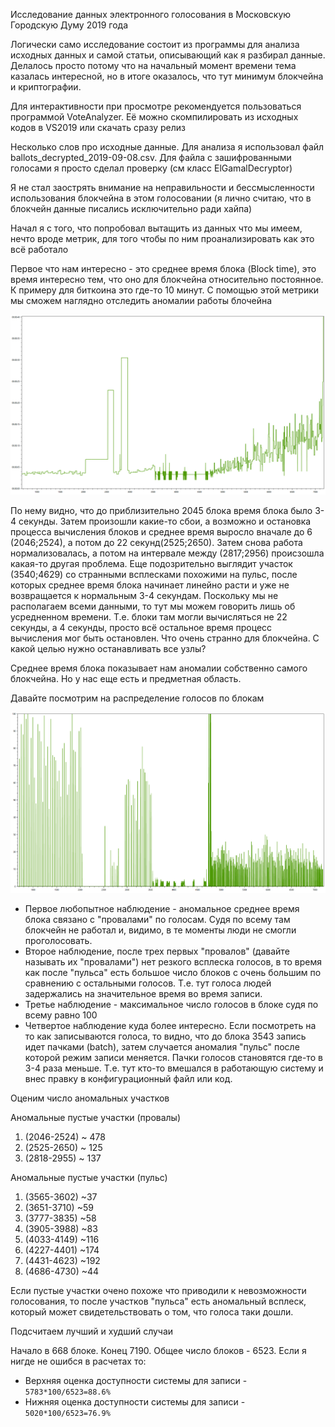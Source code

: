 Исследование данных электронного голосования в Московскую Городскую Думу 2019 года

Логически само исследование состоит из программы для анализа исходных данных и самой статьи, описывающий как я разбирал данные.
Делалось просто потому что на начальный момент времени тема казалась интересной, но в итоге оказалось, что тут минимум блокчейна и криптографии.

Для интерактивности при просмотре рекомендуется пользоваться программой VoteAnalyzer. Её можно скомпилировать из исходных кодов в VS2019 или скачать сразу релиз

Несколько слов про исходные данные.
Для анализа я использовал файл ballots_decrypted_2019-09-08.csv. Для файла с зашифрованными голосами я просто сделал проверку (см класс ElGamalDecryptor)

Я не стал заострять внимание на неправильности и бессмысленности использования блокчейна в этом голосовании (я лично считаю, что в блокчейн данные писались исключительно ради хайпа)

Начал я с того, что попробовал вытащить из данных что мы имеем, нечто вроде метрик, для того чтобы по ним проанализировать как это всё работало

Первое что нам интересно - это среднее время блока (Block time), это время интересно тем, что оно для блокчейна относительно постоянное. К примеру для биткоина это где-то 10 минут. С помощью этой метрики мы сможем наглядно отследить аномалии работы блочейна

![block time](https://github.com/AlexeiScherbakov/Voting2019/raw/master/doc/graph_block_time.png)

По нему видно, что до приблизительно 2045 блока время блока было 3-4 секунды. Затем произошли какие-то сбои, а возможно и остановка процесса вычисления блоков и среднее время выросло вначале до 6 (2046;2524), а потом до 22 секунд(2525;2650). Затем снова работа нормализовалась, а потом на интервале между (2817;2956) происзошла какая-то другая проблема. Еще подозрительно выглядит участок (3540;4629) со странными всплесками похожими на пульс, после которых среднее время блока начинает линейно расти и уже не возвращается к нормальным 3-4 секундам.
Поскольку мы не располагаем всеми данными, то тут мы можем говорить лишь об усредненном времени. Т.е. блоки там могли вычисляться не 22 секунды, а 4 секунды, просто всё остальное время процесс вычисления мог быть остановлен. Что очень странно для блокчейна. С какой целью нужно останавливать все узлы?

Среднее время блока показывает нам аномалии собственно самого блокчейна. Но у нас еще есть и предметная область.

Давайте посмотрим на распределение голосов по блокам

![votes per block](https://github.com/AlexeiScherbakov/Voting2019/raw/master/doc/graph_votes_per_block.png)

* Первое любопытное наблюдение - аномальное среднее время блока связано с "провалами" по голосам. Судя по всему там блокчейн не работал и, видимо, в те моменты люди не смогли проголосовать.
* Второе наблюдение, после трех первых "провалов" (давайте называть их "провалами") нет резкого всплеска голосов, в то время как после "пульса" есть большое число блоков с очень большим по сравнению с остальными голосов. Т.е. тут голоса людей задержались на значительное время во время записи.
* Третье наблюдение - максимальное число голосов в блоке судя по всему равно 100
* Четвертое наблюдение куда более интересно. Если посмотреть на то как записываются голоса, то видно, что до блока 3543 запись идет пачками (batch), затем случается аномалия "пульс" после которой режим записи меняется. Пачки голосов становятся где-то в 3-4 раза меньше. Т.е. тут кто-то вмешался в работающую систему и внес правку в конфигурационный файл или код.

Оценим число аномальных участков

Аномальные пустые участки (провалы)
1. (2046-2524) ~ 478
2. (2525-2650) ~ 125
3. (2818-2955) ~ 137

Аномальные пустые участки (пульс)
1. (3565-3602) ~37
2. (3651-3710) ~59
3. (3777-3835) ~58
4. (3905-3988) ~83
5. (4033-4149) ~116
6. (4227-4401) ~174
7. (4431-4623) ~192
8. (4686-4730) ~44

Если пустые участки очено похоже что приводили к невозможности голосования, то после участков "пульса" есть аномальный всплеск, который может свидетельствовать о том, что голоса таки дошли.

Подсчитаем лучший и худший случаи

Начало в 668 блоке. Конец 7190. Общее число блоков - 6523. Если я нигде не ошибся в расчетах то:

* Верхняя оценка доступности системы для записи - ``5783*100/6523=88.6%``
* Нижняя оценка доступности системы для записи - ``5020*100/6523=76.9%``
